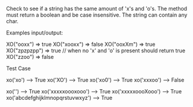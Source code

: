 Check to see if a string has the same amount of 'x's and 'o's. The method must return a boolean and be case insensitive. The string can contain any char.

Examples input/output:

XO("ooxx") => true
XO("xooxx") => false
XO("ooxXm") => true
XO("zpzpzpp") => true // when no 'x' and 'o' is present should return true
XO("zzoo") => false

Test Case

xo('xo') --> True
xo('XO') --> True
xo('xo0') --> True
xo('xxxoo') --> False

xo('') --> True
xo('xxxxxoooxooo') --> True
xo('xxxxxoooXooo') --> True
xo('abcdefghijklmnopqrstuvwxyz') --> True